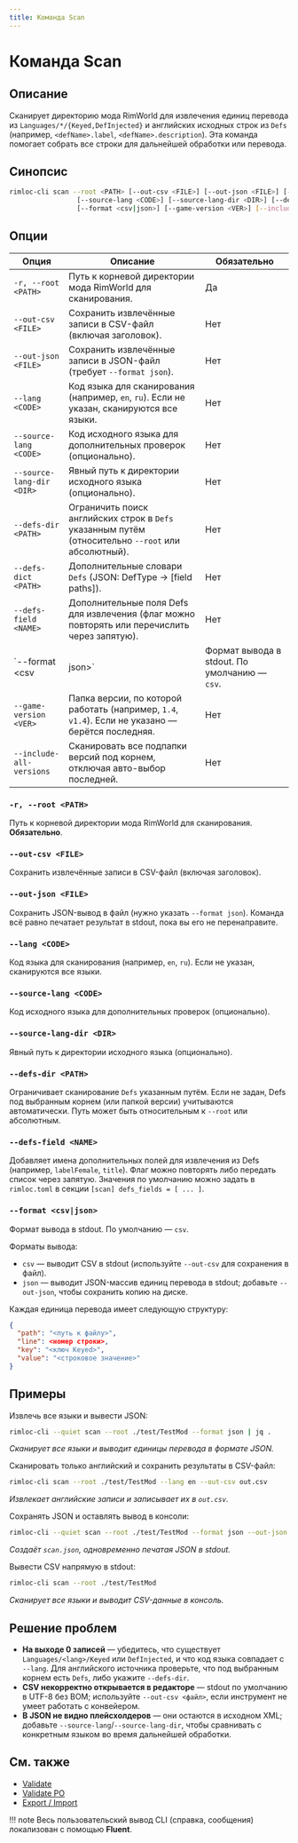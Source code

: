 ```yaml
---
title: Команда Scan
---
```


# Команда Scan

## Описание

Сканирует директорию мода RimWorld для извлечения единиц перевода из `Languages/*/{Keyed,DefInjected}` и английских исходных строк из `Defs` (например, `<defName>.label`, `<defName>.description`). Эта команда помогает собрать все строки для дальнейшей обработки или перевода.

## Синопсис

```bash
rimloc-cli scan --root <PATH> [--out-csv <FILE>] [--out-json <FILE>] [--lang <CODE>] \
                 [--source-lang <CODE>] [--source-lang-dir <DIR>] [--defs-dir <PATH>] [--defs-dict <PATH>] \
                 [--format <csv|json>] [--game-version <VER>] [--include-all-versions]
```

## Опции

| Опция                   | Описание                                                                   | Обязательно |
|-------------------------|-----------------------------------------------------------------------------|-------------|
| `-r, --root <PATH>`      | Путь к корневой директории мода RimWorld для сканирования.                  | Да          |
| `--out-csv <FILE>`       | Сохранить извлечённые записи в CSV-файл (включая заголовок).                | Нет         |
| `--out-json <FILE>`      | Сохранить извлечённые записи в JSON-файл (требует `--format json`).        | Нет         |
| `--lang <CODE>`          | Код языка для сканирования (например, `en`, `ru`). Если не указан, сканируются все языки. | Нет         |
| `--source-lang <CODE>`   | Код исходного языка для дополнительных проверок (опционально).             | Нет         |
| `--source-lang-dir <DIR>`| Явный путь к директории исходного языка (опционально).                      | Нет         |
| `--defs-dir <PATH>`      | Ограничить поиск английских строк в `Defs` указанным путём (относительно `--root` или абсолютный). | Нет |
| `--defs-dict <PATH>`     | Дополнительные словари `Defs` (JSON: DefType → [field paths]). | Нет |
| `--defs-field <NAME>`    | Дополнительные поля Defs для извлечения (флаг можно повторять или перечислить через запятую). | Нет |
| `--format <csv|json>`    | Формат вывода в stdout. По умолчанию — `csv`.                              | Нет         |
| `--game-version <VER>`   | Папка версии, по которой работать (например, `1.4`, `v1.4`). Если не указано — берётся последняя. | Нет |
| `--include-all-versions` | Сканировать все подпапки версий под корнем, отключая авто-выбор последней. | Нет |

### `-r, --root <PATH>`
Путь к корневой директории мода RimWorld для сканирования. **Обязательно**.

### `--out-csv <FILE>`
Сохранить извлечённые записи в CSV-файл (включая заголовок).

### `--out-json <FILE>`
Сохранить JSON-вывод в файл (нужно указать `--format json`). Команда всё равно печатает результат в stdout, пока вы его не перенаправите.

### `--lang <CODE>`
Код языка для сканирования (например, `en`, `ru`). Если не указан, сканируются все языки.

### `--source-lang <CODE>`
Код исходного языка для дополнительных проверок (опционально).

### `--source-lang-dir <DIR>`
Явный путь к директории исходного языка (опционально).

### `--defs-dir <PATH>`
Ограничивает сканирование `Defs` указанным путём. Если не задан, Defs под выбранным корнем (или папкой версии) учитываются автоматически. Путь может быть относительным к `--root` или абсолютным.

### `--defs-field <NAME>`
Добавляет имена дополнительных полей для извлечения из Defs (например, `labelFemale`, `title`). Флаг можно повторять либо передать список через запятую. Значения по умолчанию можно задать в `rimloc.toml` в секции `[scan] defs_fields = [ ... ]`.

### `--format <csv|json>`
Формат вывода в stdout. По умолчанию — `csv`.

Форматы вывода:

- `csv` — выводит CSV в stdout (используйте `--out-csv` для сохранения в файл).  
- `json` — выводит JSON-массив единиц перевода в stdout; добавьте `--out-json`, чтобы сохранить копию на диске.

Каждая единица перевода имеет следующую структуру:
```json
{
  "path": "<путь к файлу>",
  "line": <номер строки>,
  "key": "<ключ Keyed>",
  "value": "<строковое значение>"
}
```

## Примеры

Извлечь все языки и вывести JSON:
```bash
rimloc-cli --quiet scan --root ./test/TestMod --format json | jq .
```
*Сканирует все языки и выводит единицы перевода в формате JSON.*

Сканировать только английский и сохранить результаты в CSV-файл:
```bash
rimloc-cli scan --root ./test/TestMod --lang en --out-csv out.csv
```
*Извлекает английские записи и записывает их в `out.csv`.*

Сохранять JSON и оставлять вывод в консоли:
```bash
rimloc-cli --quiet scan --root ./test/TestMod --format json --out-json ./logs/scan.json
```
*Создаёт `scan.json`, одновременно печатая JSON в stdout.*

Вывести CSV напрямую в stdout:
```bash
rimloc-cli scan --root ./test/TestMod
```
*Сканирует все языки и выводит CSV-данные в консоль.*

## Решение проблем

- **На выходе 0 записей** — убедитесь, что существует `Languages/<lang>/Keyed` или `DefInjected`, и что код языка совпадает с `--lang`. Для английского источника проверьте, что под выбранным корнем есть `Defs`, либо укажите `--defs-dir`.
- **CSV некорректно открывается в редакторе** — stdout по умолчанию в UTF-8 без BOM; используйте `--out-csv <файл>`, если инструмент не умеет работать с конвейером.
- **В JSON не видно плейсхолдеров** — они остаются в исходном XML; добавьте `--source-lang`/`--source-lang-dir`, чтобы сравнивать с конкретным языком во время дальнейшей обработки.

## См. также

- [Validate](validate.md)
- [Validate PO](validate_po.md)
- [Export / Import](export_import.md)

!!! note
    Весь пользовательский вывод CLI (справка, сообщения) локализован с помощью **Fluent**.
